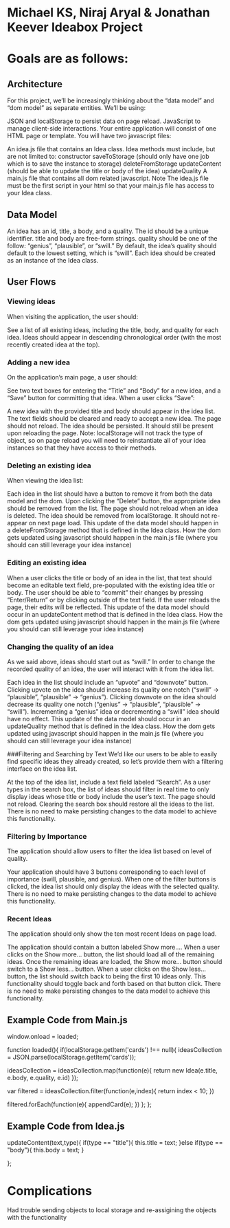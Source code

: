 # Michael KS, Niraj Aryal & Jonathan Keever Ideabox Project

# Goals are as follows:

## Architecture
For this project, we’ll be increasingly thinking about the “data model” and “dom model” as separate entities. We’ll be using:

JSON and localStorage to persist data on page reload.
JavaScript to manage client-side interactions.
Your entire application will consist of one HTML page or template. You will have two javascript files:

An idea.js file that contains an Idea class.
Idea methods must include, but are not limited to:
constructor
saveToStorage (should only have one job which is to save the instance to storage)
deleteFromStorage
updateContent (should be able to update the title or body of the idea)
updateQuality
A main.js file that contains all dom related javascript.
Note The idea.js file must be the first script in your html so that your main.js file has access to your Idea class.

## Data Model
An idea has an id, title, a body, and a quality.
The id should be a unique identifier.
title and body are free-form strings.
quality should be one of the follow: “genius”, “plausible”, or “swill.”
By default, the idea’s quality should default to the lowest setting, which is “swill”.
Each idea should be created as an instance of the Idea class.

## User Flows
### Viewing ideas
When visiting the application, the user should:

See a list of all existing ideas, including the title, body, and quality for each idea.
Ideas should appear in descending chronological order (with the most recently created idea at the top).

### Adding a new idea
On the application’s main page, a user should:

See two text boxes for entering the “Title” and “Body” for a new idea, and a “Save” button for committing that idea.
When a user clicks “Save”:

A new idea with the provided title and body should appear in the idea list.
The text fields should be cleared and ready to accept a new idea.
The page should not reload.
The idea should be persisted. It should still be present upon reloading the page.
Note: localStorage will not track the type of object, so on page reload you will need to reinstantiate 
all of your idea instances so that they have access to their methods.

### Deleting an existing idea
When viewing the idea list:

Each idea in the list should have a button to remove it from both the data model and the dom.
Upon clicking the “Delete” button, the appropriate idea should be removed from the list.
The page should not reload when an idea is deleted.
The idea should be removed from localStorage. It should not re-appear on next page load.
This update of the data model should happen in a deleteFromStorage method that is defined in the Idea class.
How the dom gets updated using javascript should happen in the main.js file (where you should can still leverage your idea instance)

### Editing an existing idea
When a user clicks the title or body of an idea in the list, that text should become an editable text field, pre-populated with the existing idea title or body.
The user should be able to “commit” their changes by pressing “Enter/Return” or by clicking outside of the text field.
If the user reloads the page, their edits will be reflected.
This update of the data model should occur in an updateContent method that is defined in the Idea class.
How the dom gets updated using javascript should happen in the main.js file (where you should can still leverage your idea instance)

### Changing the quality of an idea
As we said above, ideas should start out as “swill.” In order to change the recorded quality of an idea, the user will interact with it from the idea list.

Each idea in the list should include an “upvote” and “downvote” button.
Clicking upvote on the idea should increase its quality one notch (“swill” → “plausible”, “plausible” → “genius”).
Clicking downvote on the idea should decrease its quality one notch (“genius” → “plausible”, “plausible” → “swill”).
Incrementing a “genius” idea or decrementing a “swill” idea should have no effect.
This update of the data model should occur in an updateQuality method that is defined in the Idea class.
How the dom gets updated using javascript should happen in the main.js file (where you should can still leverage your idea instance)

###Filtering and Searching by Text
We’d like our users to be able to easily find specific ideas they already created, so let’s provide them with a filtering interface on the idea list.

At the top of the idea list, include a text field labeled “Search”.
As a user types in the search box, the list of ideas should filter in real time to only display ideas whose title or body include the user’s text. The page should not reload.
Clearing the search box should restore all the ideas to the list.
There is no need to make persisting changes to the data model to achieve this functionality.

### Filtering by Importance
The application should allow users to filter the idea list based on level of quality.

Your application should have 3 buttons corresponding to each level of importance (swill, plausible, and genius).
When one of the filter buttons is clicked, the idea list should only display the ideas with the selected quality.
There is no need to make persisting changes to the data model to achieve this functionality.

### Recent Ideas
The application should only show the ten most recent Ideas on page load.

The application should contain a button labeled Show more....
When a user clicks on the Show more... button, the list should load all of the remaining ideas.
Once the remaining ideas are loaded, the Show more... button should switch to a Show less... button.
When a user clicks on the Show less... button, the list should switch back to being the first 10 ideas only.
This functionality should toggle back and forth based on that button click.
There is no need to make persisting changes to the data model to achieve this functionality.


## Example Code from Main.js

window.onload = loaded;

function loaded(){
if(localStorage.getItem('cards') !== null){
  ideasCollection = JSON.parse(localStorage.getItem('cards'));


  ideasCollection = ideasCollection.map(function(e){
   return new Idea(e.title, e.body, e.quality, e.id)
 });

  var filtered = ideasCollection.filter(function(e,index){
    return index < 10;
  })

  filtered.forEach(function(e){
    appendCard(e);
  })
  };
};

## Example Code from Idea.js

updateContent(text,type){
		if(type == "title"){
			this.title = text;
		}else if(type == "body"){
			this.body = text;
		}

};

# Complications
Had trouble sending objects to local storage and re-assigining the objects with the functionality
